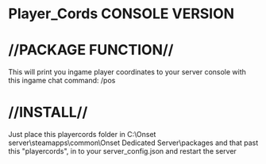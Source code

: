 # Player_Cords CONSOLE VERSION
 


#                                   //PACKAGE FUNCTION//

This will print you ingame player coordinates to your server console with this ingame chat command: /pos



#                                       //INSTALL// 

Just place this playercords folder in C:\Onset server\steamapps\common\Onset Dedicated Server\packages
and that past this  "playercords",  in to your server_config.json
and restart the server

